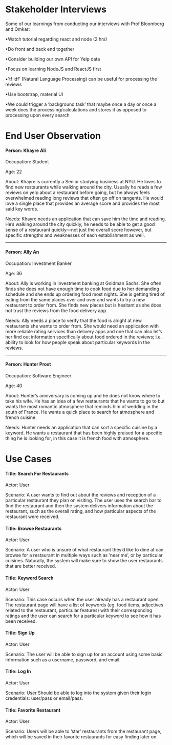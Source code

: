 # Stakeholder Interviews

Some of our learnings from conducting our interviews with Prof Bloomberg and Omkar:

•Watch tutorial regarding react and node (2 hrs)

•Do front and back end together

•Consider building our own API for Yelp data

•Focus on learning NodeJS and ReactJS first

•'tf idf' (Natural Language Processing) can be useful for processing the reviews

•Use bootstrap, material UI

•We could trigger a ‘background task’ that maybe once a day or once a week does the processing/calculations and stores it as opposed to processing upon every search


# End User Observation

#### Person: Khayre Ali

Occupation: Student

Age: 22

About: Khayre is currently a Senior studying business at NYU. He loves to find new restaurants while walking around the city. Usually he reads a few reviews on yelp about a restaurant before going, but he always feels overwhelmed reading long reviews that often go off on tangents. He would love a single place that provides an average score and provides the most said key words.

Needs: Khayre needs an application that can save him the time and reading. He’s walking around the city quickly, he needs to be able to get a good sense of a restaurant quickly—not just the overall score however, but specific strengths and weaknesses of each establishment as well. 

----------------------------------------------
#### Person: Ally An

Occupation: Investment Banker

Age: 36

About: Ally is working in investment banking at Goldman Sachs. She often finds she does not have enough time to cook food due to her demanding schedule and she ends up ordering food most nights. She is getting tired of eating from the same places over and over and wants to try a new restaurant to order from. She finds new places but is hesitant as she does not trust the reviews from the food delivery app.

Needs: Ally needs a place to verify that the food is alright at new restaurants she wants to order from. She would need an application with more reliable rating services than delivery apps and one that can also let’s her find out information specifically about food ordered in the reviews; i.e. ability to look for how people speak about particular keywords in the reviews.

----------------------------------------------
#### Person: Hunter Prost

Occupation: Software Engineer

Age: 40

About: Hunter’s anniversary is coming up and he does not know where to take his wife. He has an idea of a few restaurants that he wants to go to but wants the most romantic atmosphere that reminds him of wedding in the south of France. He wants a quick place to search for atmosphere and french cuisine.

Needs: Hunter needs an application that can sort a specific cuisine by a keyword. He wants a restaurant that has been highly praised for a specific thing he is looking for, in this case it is french food with atmosphere.




# Use Cases

#### Title: Search For Restaurants
Actor: User

Scenario: A user wants to find out about the reviews and reception of a particular restaurant they plan on visiting. The user uses the search bar to find the restaurant and then the system delivers information about the restaurant, such as the overall rating, and how particular aspects of the restaurant were received. 

#### Title: Browse Restaurants
Actor: User

Scenario: A user who is unsure of what restaurant they’d like to dine at can browse for a restaurant in multiple ways such as ‘near me’, or by particular cuisines. Naturally, the system will make sure to show the user restaurants that are better received.

#### Title: Keyword Search
Actor: User

Scenario: This case occurs when the user already has a restaurant open. The restaurant page will have a list of keywords (eg. food items, adjectives related to the restaurant, particular features) with their corresponding ratings and the user can search for a particular keyword to see how it has been received.

#### Title: Sign Up
Actor: User

Scenario: The user will be able to sign up for an account using some basic information such as a username, password, and email.

#### Title: Log In
Actor: User

Scenario: User Should be able to log into the system given their login credentials: user/pass or email/pass.

#### Title: Favorite Restaurant
Actor: User

Scenario: Users will be able to ‘star’ restaurants from the restaurant page, which will be saved in their favorite restaurants for easy finding later on.
